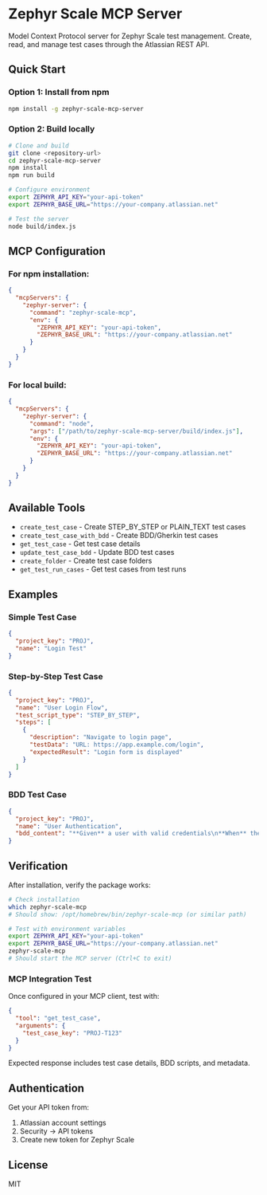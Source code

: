# Zephyr Scale MCP Server

Model Context Protocol server for Zephyr Scale test management. Create, read, and manage test cases through the Atlassian REST API.

## Quick Start

### Option 1: Install from npm
```bash
npm install -g zephyr-scale-mcp-server
```

### Option 2: Build locally
```bash
# Clone and build
git clone <repository-url>
cd zephyr-scale-mcp-server
npm install
npm run build

# Configure environment
export ZEPHYR_API_KEY="your-api-token"
export ZEPHYR_BASE_URL="https://your-company.atlassian.net"

# Test the server
node build/index.js
```

## MCP Configuration

### For npm installation:
```json
{
  "mcpServers": {
    "zephyr-server": {
      "command": "zephyr-scale-mcp",
      "env": {
        "ZEPHYR_API_KEY": "your-api-token",
        "ZEPHYR_BASE_URL": "https://your-company.atlassian.net"
      }
    }
  }
}
```

### For local build:
```json
{
  "mcpServers": {
    "zephyr-server": {
      "command": "node",
      "args": ["/path/to/zephyr-scale-mcp-server/build/index.js"],
      "env": {
        "ZEPHYR_API_KEY": "your-api-token",
        "ZEPHYR_BASE_URL": "https://your-company.atlassian.net"
      }
    }
  }
}
```

## Available Tools

- `create_test_case` - Create STEP_BY_STEP or PLAIN_TEXT test cases
- `create_test_case_with_bdd` - Create BDD/Gherkin test cases
- `get_test_case` - Get test case details
- `update_test_case_bdd` - Update BDD test cases
- `create_folder` - Create test case folders
- `get_test_run_cases` - Get test cases from test runs

## Examples

### Simple Test Case
```json
{
  "project_key": "PROJ",
  "name": "Login Test"
}
```

### Step-by-Step Test Case
```json
{
  "project_key": "PROJ",
  "name": "User Login Flow",
  "test_script_type": "STEP_BY_STEP",
  "steps": [
    {
      "description": "Navigate to login page",
      "testData": "URL: https://app.example.com/login",
      "expectedResult": "Login form is displayed"
    }
  ]
}
```

### BDD Test Case
```json
{
  "project_key": "PROJ",
  "name": "User Authentication",
  "bdd_content": "**Given** a user with valid credentials\n**When** the user attempts to log in\n**Then** the user should be authenticated successfully"
}
```

## Verification

After installation, verify the package works:

```bash
# Check installation
which zephyr-scale-mcp
# Should show: /opt/homebrew/bin/zephyr-scale-mcp (or similar path)

# Test with environment variables
export ZEPHYR_API_KEY="your-api-token"
export ZEPHYR_BASE_URL="https://your-company.atlassian.net"
zephyr-scale-mcp
# Should start the MCP server (Ctrl+C to exit)
```

### MCP Integration Test

Once configured in your MCP client, test with:

```json
{
  "tool": "get_test_case",
  "arguments": {
    "test_case_key": "PROJ-T123"
  }
}
```

Expected response includes test case details, BDD scripts, and metadata.

## Authentication

Get your API token from:
1. Atlassian account settings
2. Security → API tokens
3. Create new token for Zephyr Scale

## License

MIT
